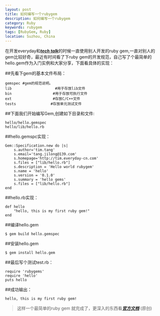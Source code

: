 ```yaml
---
layout: post
title: 如何编写一个rubygem
description: 如何编写一个rubygem
category: Ruby
keywords: rubygem
tags: [RubyGem, Ruby]
location: Suzhou, China
---
```

在开发everyday和[***tech talk***][1]的时候一直使用别人开发的ruby gem,一直对别人的gem比较好奇，最近有时间看了下ruby gem的开发规范，自己写了个最简单的hello.gem作为入门实例和大家分享，下面看具体的实现：

##先看下gem的基本文件布局：

	gemspec	#gem的规范说明。
	lib                    #用于存放lib文件
	bin                   #用于存放可执行文件
	ext                   #存放C/C++文件
	tests                #存放单元测试文件

##下面我们开始编写Gem,创建如下目录和文件:

	hello/hello.gemspec
	hello/lib/hello.rb

##hello.gemspc实现：

	Gem::Specification.new do |s|
		s.author='tim.tang'
		s.email='tang.jilong@139.com'
		s.homepage='http://tim.everyday-cn.com'
		s.files = ["lib/hello.rb"]
		s.description = 'Hello world rubygem'
		s.name = 'hello'
		s.version = '0.1.0'
		s.summary = 'hello gems'
		s.files = ["lib/hello.rb"]
	end

##hello.rb实现：

	def hello
		"hello, this is my first ruby gem!"
	end

##编译hello.gem

	$ gem build hello.gemspec

##安装hello.gem

	$ gem install hello.gem

##最后写个测试test.rb：

	require 'rubygems'
	require 'hello'
	puts hello

##成功输出：

	hello, this is my first ruby gem!

> 这样一个最简单的ruby gem 就完成了，更深入的东西看[***官方文档***][2] (原创)

[1]: http://tim.everyday-cn.com "tech talk"
[2]: http://docs.rubygems.org/read/chapter/20 "rubygem"
